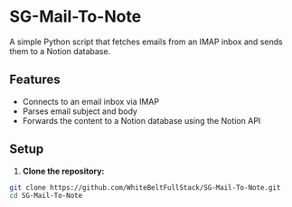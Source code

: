 # SG-Mail-To-Note

A simple Python script that fetches emails from an IMAP inbox and sends them to a Notion database.

## Features

- Connects to an email inbox via IMAP
- Parses email subject and body
- Forwards the content to a Notion database using the Notion API

## Setup

1. **Clone the repository:**

```bash
git clone https://github.com/WhiteBeltFullStack/SG-Mail-To-Note.git
cd SG-Mail-To-Note
